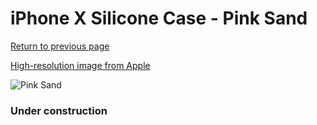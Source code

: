 # iPhone X Silicone Case - Pink Sand

[Return to previous page](/iphone_x)

[High-resolution image from Apple](https://store.storeimages.cdn-apple.com/8756/as-images.apple.com/is/MQT62?wid=4500&hei=4500&fmt=png)

<div style="width: 384px"><img src="/everysource/MQT62.png" alt="Pink Sand"></div>

### Under construction
